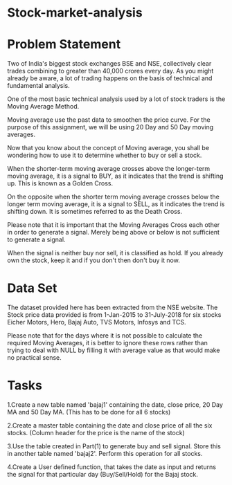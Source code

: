 # Stock-market-analysis

# Problem Statement

Two of India's biggest stock exchanges BSE and NSE, collectively clear trades combining to greater than 40,000 crores every day. As you might already be aware, a lot of trading happens on the basis of technical and fundamental analysis.

One of the most basic technical analysis used by a lot of stock traders is the Moving Average Method.

Moving average use the past data to smoothen the price curve. For the purpose of this assignment, we will be using 20 Day and 50 Day moving averages.

Now that you know about the concept of Moving average, you shall be wondering how to use it to determine whether to buy or sell a stock.

When the shorter-term moving average crosses above the longer-term moving average, it is a signal to BUY, as it indicates that the trend is shifting up. This is known as a Golden Cross.

On the opposite when the shorter term moving average crosses below the longer term moving average, it is a signal to SELL, as it indicates the trend is shifting down. It is sometimes referred to as the Death Cross.

Please note that it is important that the Moving Averages Cross each other in order to generate a signal. Merely being above or below is not sufficient to generate a signal.

When the signal is neither buy nor sell, it is classified as hold. If you already own the stock, keep it and if you don't then don't buy it now.

# Data Set

The dataset provided here has been extracted from the NSE website. The Stock price data provided is from 1-Jan-2015 to 31-July-2018 for six stocks Eicher Motors, Hero, Bajaj Auto, TVS Motors, Infosys and TCS.

 
Please note that for the days where it is not possible to calculate the required Moving Averages, it is better to ignore these rows rather than trying to deal with NULL by filling it with average value as that would make no practical sense.

# Tasks

1.Create a new table named 'bajaj1' containing the date, close price, 20 Day MA and 50 Day MA. (This has to be done for all 6 stocks)

2.Create a master table containing the date and close price of all the six stocks. (Column header for the price is the name of the stock)

3.Use the table created in Part(1) to generate buy and sell signal. Store this in another table named 'bajaj2'. Perform this operation for all stocks.

4.Create a User defined function, that takes the date as input and returns the signal for that particular day (Buy/Sell/Hold) for the Bajaj stock.
